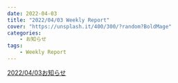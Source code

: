 ```yaml
---
date: 2022-04-03
title: "2022/04/03 Weekly Report"
cover: "https://unsplash.it/400/300/?random?BoldMage"
categories: 
    - お知らせ
tags:
    - Weekly Report
---
```



[2022/04/03お知らせ](pdf/20220403お知らせ.pdf)
<object data="pdf/20220403お知らせ.pdf" height="100%" width="100%"></object>


